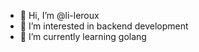 - 👋 Hi, I’m @li-leroux
- 👀 I’m interested in backend development
- 🌱 I’m currently learning golang

